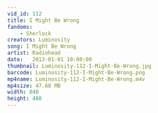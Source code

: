 ```yaml
---
vid_id: 112
title: I Might Be Wrong
fandoms:
    - Sherlock
creators: Luminosity
song: I Might Be Wrong
artist: Radiohead
date:   2013-01-01 10:00:00
thumbnail: Luminosity-112-I-Might-Be-Wrong.jpg
barcode: Luminosity-112-I-Might-Be-Wrong.png
mp4name: Luminosity-112-I-Might-Be-Wrong.m4v
mp4size: 47.68 MB
width: 848
height: 480
---
```



  